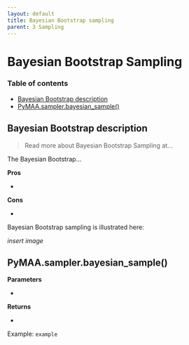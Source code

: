 ```yaml
---
layout: default
title: Bayesian Bootstrap sampling
parent: 3 Sampling
---
```


# Bayesian Bootstrap Sampling

### Table of contents

- [Bayesian Bootstrap description](#bayesian-bootstrap-description)
- [PyMAA.sampler.bayesian_sample()](#pymaasamplerbayesian_sample)

## Bayesian Bootstrap description

> Read more about Bayesian Bootstrap Sampling at...

The Bayesian Bootstrap...

**Pros**

- 

**Cons**

- 

Bayesian Bootstrap sampling is illustrated here:

*insert image*

## PyMAA.sampler.bayesian_sample()

**Parameters**

- 

**Returns**

- 

Example: `example`
